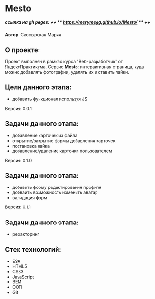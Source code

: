 # Mesto
##### ссылка на gh pages: ++ ** https://merymegg.github.io/Mesto/ ** ++

**Автор:** Скосырская Мария

## О проекте:
Проект выполнен в рамках курса "Веб-разработчик" от ЯндексПрактикума.
Сервис **Mesto**: интерактивная страница, куда можно добавлять фотографии, удалять их и ставить лайки.

## Цели данного этапа:
- добавить функционал используя JS

Версия: 0.0.1

## Задачи данного этапа:
- добавление карточек из файла
- открытие/закрытие формы добавления карточек
- постановка лайка
- добавление/удаление карточки пользователем

Версия: 0.1.0

## Задачи данного этапа:
- добавить форму редактирования профиля
- добваить возможность изменить аватар
- валидация форм

Версия: 0.1.1

## Задачи данного этапа:
- рефакторинг

## Стек технологий:

- ES6
- HTML5
- CSS3
- JavaScript
- BEM
- ООП
- Git